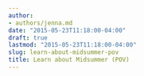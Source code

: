 ```yaml
---
author:
- authors/jenna.md
date: "2015-05-23T11:18:00-04:00"
draft: true
lastmod: "2015-05-23T11:18:00-04:00"
slug: learn-about-midsummer-pov
title: Learn about Midsummer (POV)
---
```




